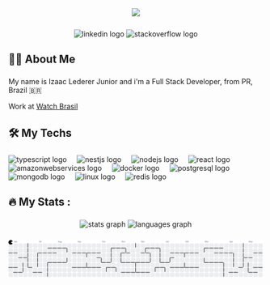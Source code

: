 <div align="center">
  <img height="180" src="https://media.giphy.com/media/M9gbBd9nbDrOTu1Mqx/giphy.gif"  />
</div>

###

<div align="center">
  <img src="https://img.shields.io/static/v1?message=LinkedIn&logo=linkedin&label=&color=0077B5&logoColor=white&labelColor=&style=for-the-badge" height="30" alt="linkedin logo"  />
  <img src="https://img.shields.io/static/v1?message=Stackoverflow&logo=stackoverflow&label=&color=FE7A16&logoColor=white&labelColor=&style=for-the-badge" height="30" alt="stackoverflow logo"  />
</div>

###

<h2 align="left">👩‍💻  About Me</h2>

###

<p align="left">My name is Izaac Lederer Junior and i'm a Full Stack Developer, from PR, Brazil 🇧🇷<br><p>Work at <a href="https://descubra.watch.tv.br/" target="_blank" rel="noopener noreferrer">Watch Brasil</a></p>

###

<h2 align="left">🛠 My Techs</h2>

###

<div align="left">
  <img src="https://cdn.jsdelivr.net/gh/devicons/devicon/icons/typescript/typescript-original.svg" height="40" alt="typescript logo"  />
  <img width="12" />
  <img src="https://cdn.jsdelivr.net/gh/devicons/devicon/icons/nestjs/nestjs-original.svg" height="40" alt="nestjs logo"  />
  <img width="12" />
  <img src="https://cdn.jsdelivr.net/gh/devicons/devicon/icons/nodejs/nodejs-original.svg" height="40" alt="nodejs logo"  />
  <img width="12" />
  <img src="https://cdn.jsdelivr.net/gh/devicons/devicon/icons/react/react-original.svg" height="40" alt="react logo"  />
  <img width="12" />
  <img src="https://cdn.jsdelivr.net/gh/devicons/devicon/icons/amazonwebservices/amazonwebservices-line-wordmark.svg" height="40" alt="amazonwebservices logo"  />
  <img width="12" />
  <img src="https://cdn.jsdelivr.net/gh/devicons/devicon/icons/docker/docker-plain-wordmark.svg" height="40" alt="docker logo"  />
  <img width="12" />
  <img src="https://cdn.jsdelivr.net/gh/devicons/devicon/icons/postgresql/postgresql-original.svg" height="40" alt="postgresql logo"  />
  <img width="12" />
  <img src="https://cdn.jsdelivr.net/gh/devicons/devicon/icons/mongodb/mongodb-original.svg" height="40" alt="mongodb logo"  />
  <img width="12" />
  <img src="https://cdn.jsdelivr.net/gh/devicons/devicon/icons/linux/linux-original.svg" height="40" alt="linux logo"  />
  <img width="12" />
  <img src="https://cdn.jsdelivr.net/gh/devicons/devicon/icons/redis/redis-original.svg" height="40" alt="redis logo"  />
</div>

###

<h2 align="left">🔥   My Stats :</h3>

###

<div align="center">
  <img src="https://github-readme-stats.vercel.app/api?username=izaacledererjunior&hide_title=false&hide_rank=true&show_icons=true&include_all_commits=true&count_private=true&disable_animations=false&theme=dracula&locale=en&hide_border=true&order=1" height="220" alt="stats graph"  />
  <img src="https://github-readme-stats.vercel.app/api/top-langs?username=izaacledererjunior&locale=en&hide_title=false&layout=compact&card_width=320&langs_count=5&theme=dracula&hide_border=true&order=2" height="220" alt="languages graph"  />
</div>

###

<picture>
  <source media="(prefers-color-scheme: dark)" srcset="https://raw.githubusercontent.com/izaacledererjunior/izaacledererjunior/output/pacman-contribution-graph-dark.svg">
  <source media="(prefers-color-scheme: light)" srcset="https://raw.githubusercontent.com/izaacledererjunior/izaacledererjunior/output/pacman-contribution-graph.svg">
  <img alt="pacman contribution graph" src="https://raw.githubusercontent.com/izaacledererjunior/izaacledererjunior/output/pacman-contribution-graph.svg">
</picture>

###
